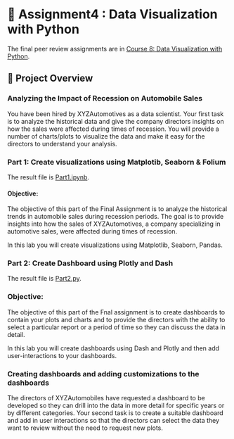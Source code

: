 # :rocket: Assignment4 : Data Visualization with Python
The final peer review assignments are in [Course 8: Data Visualization with Python](https://www.coursera.org/learn/python-for-data-visualization?specialization=ibm-data-science).
## :page_facing_up: Project Overview
### Analyzing the Impact of Recession on Automobile Sales
You have been hired by XYZAutomotives as a data scientist. Your first task is to analyze the historical data and give the company directors insights on how the sales were affected during times of recession. You will provide a number of charts/plots to visualize the data and make it easy for the directors to understand your analysis.

### Part 1: Create visualizations using Matplotib, Seaborn & Folium
The result file is [Part1.ipynb](Assignment4/DV0101EN-Final-Assign-Part1.ipynb).
#### Objective:
The objective of this part of the Final Assignment is to analyze the historical trends in automobile sales during recession periods. The goal is to provide insights into how the sales of XYZAutomotives, a company specializing in automotive sales, were affected during times of recession.

In this lab you will create visualizations using Matplotlib, Seaborn, Pandas.

### Part 2: Create Dashboard using Plotly and Dash
The result file is [Part2.py](Assignment4/DV0101EN-Final-Assign-Part-2-Questions.py).
### Objective:
The objective of this part of the Fnal assignment is to create dashboards to contain your plots and charts and to provide the directors with the ability to select a particular report or a period of time so they can discuss the data in detail.

In this lab you will create dashboards using Dash and Plotly and then add user-interactions to your dashboards.

### Creating dashboards and adding customizations to the dashboards
The directors of XYZAutomobiles have requested a dashboard to be developed so they can drill into the data in more detail for specific years or by different categories. Your second task is to create a suitable dashboard and add in user interactions so that the directors can select the data they want to review without the need to request new plots.
